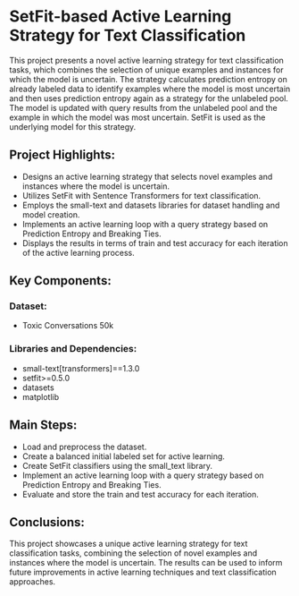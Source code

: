 # SetFit-based Active Learning Strategy for Text Classification

This project presents a novel active learning strategy for text classification tasks, which combines the selection of unique examples and instances for which the model is uncertain. The strategy calculates prediction entropy on already labeled data to identify examples where the model is most uncertain and then uses prediction entropy again as a strategy for the unlabeled pool. The model is updated with query results from the unlabeled pool and the example in which the model was most uncertain. SetFit is used as the underlying model for this strategy.

## Project Highlights:

- Designs an active learning strategy that selects novel examples and instances where the model is uncertain.
- Utilizes SetFit with Sentence Transformers for text classification.
- Employs the small-text and datasets libraries for dataset handling and model creation.
- Implements an active learning loop with a query strategy based on Prediction Entropy and Breaking Ties.
- Displays the results in terms of train and test accuracy for each iteration of the active learning process.

## Key Components:

### Dataset:

- Toxic Conversations 50k

### Libraries and Dependencies:

- small-text[transformers]==1.3.0
- setfit>=0.5.0
- datasets
- matplotlib

## Main Steps:
- Load and preprocess the dataset.
- Create a balanced initial labeled set for active learning.
- Create SetFit classifiers using the small_text library.
- Implement an active learning loop with a query strategy based on Prediction Entropy and Breaking Ties.
- Evaluate and store the train and test accuracy for each iteration.

## Conclusions:
This project showcases a unique active learning strategy for text classification tasks, combining the selection of novel examples and instances where the model is uncertain. The results can be used to inform future improvements in active learning techniques and text classification approaches.
